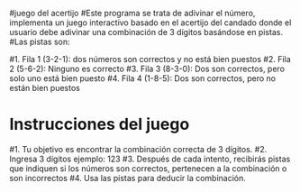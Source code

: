#juego del acertijo
#Este programa se trata de adivinar el número, implementa un juego interactivo basado en el acertijo del candado donde el usuario debe adivinar una combinación de 3 dígitos basándose en pistas.
#Las pistas son:

#1. Fila 1 (3-2-1):  dos números son correctos y no está bien puestos
#2. Fila 2 (5-6-2): Ninguno es correcto
#3. Fila 3 (8-3-0): Dos son correctos, pero solo uno está bien puesto
#4. Fila 4 (1-8-5): Dos son correctos, pero no están bien puestos

# Instrucciones del juego
#1. Tu objetivo es encontrar la combinación correcta de 3 dígitos.
#2. Ingresa 3 dígitos ejemplo: 123
#3. Después de cada intento, recibirás pistas que indiquen si los números son correctos, pertenecen a la combinación o son incorrectos
#4. Usa las pistas para deducir la combinación.
